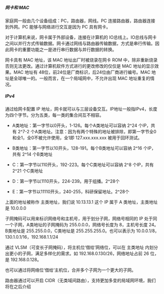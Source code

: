 ##### 网卡和 MAC

家庭网一般由几个设备组成：PC，路由器，网线。PC 连接路由器，路由器连接到外网。PC 能够与网络进行交互是因为 PC 具有网卡。

对于计算机来说，网卡属于外部设备，连接在计算机的 IO总线上。IO总线与网卡之间以并行方式传输数据。网卡通过网线与路由器传输数据，方式是串行传输。因此网卡的重要功能之一是进行串行数据与并行数据的转换。

网卡具有 MAC 地址，该 MAC 地址出厂时被烧录在网卡 ROM 中，除非重新烧录否则无法更改。通过计算机软件方式进行的更改修改的仅仅是 MAC 地址的显示效果。MAC 地址有 48位，前24位是厂商标识，后24位由厂商进行编号。MAC 地址是全球唯一的。一般而言，在一个局域网中，不允许出现 MAC 地址重复的情况。

##### IPv4

通过给网卡配置 IP 地址，网卡就可以与三层设备交互。IP地址一般指IPv4，长度为四个字节。分为五类，每一类的集合间互不相容。

- A类地址：第一字节以0开头，1-126。每个A类地址可以容纳 2^24 个IP，共有 2^7-2 个A类地址。注意：因为有两个特殊的地址被排除，即第一字节全0和全1，全0不被允许使用，全1即 127.xxx.xxx.xxx 被用于回环测试。

- B类地址：第一字节以10开头，128-191。每个B类地址可以容纳 2^16 个IP，共有 2^14 个B类地址

- C：第一字节以110开头，192-223。每个C类地址可以容纳 2^8 个IP，共有 2^21 个C类地址

- D：第一字节以1110开头，224-239。用于组播。2^28个

- E：第一字节以11110开头，240-255，科研保留地址。2^28个

上面的地址被称作 主类地址，我们说 10.13.13.1 这个 IP 属于 A 类地址，主类地址是 10.0.0.0

子网掩码可以用来标识网络号和主机号，用于划分子网，网络号相同的 IP 处于同一个子网，A类地址的子网掩码为 255.0.0.0，网络号长度为 8，主机号长度 24。B类地址是 255.255.0.0，C类地址是 255.255.255.0。也可以表示为 10.0.0.1/8，130.1.0.1/16，192.168.1.1/24

通过 VLSM（可变长子网掩码），将主机位‘借给’网络位，可以在 主类地址 内划分出更小的子网，满足多样化的需求。如 192.168.0.130/26，网络地址占前 26 位，是 192.168.0.128。

也可以通过将网络位‘借给’主机位，合并多个子网为一个更大的子网。

路由器通过可以开启 CIDR（无类域间路由），支持更加多变的局域网环境，我们将在之后介绍

